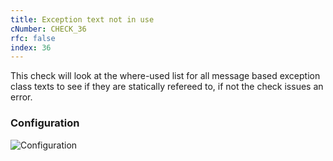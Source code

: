```yaml
---
title: Exception text not in use
cNumber: CHECK_36
rfc: false
index: 36
---
```


This check will look at the where-used list for all message based exception class texts to see if they are statically refereed to, if not the check issues an error.

### Configuration
![Configuration](/img/default_conf.png)